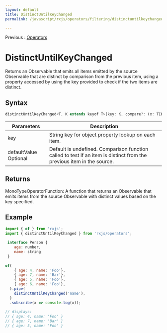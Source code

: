 ```yaml
---
layout: default
title: DistinctUntilKeyChanged
permalink: /javascript/rxjs/operators/filtering/distinctuntilkeychanged/

---
```


Previous : [Operators](../../operators.md)

# DistinctUntilKeyChanged

Returns an Observable that emits all items emitted by the source Observable that are distinct by comparison from the previous item, using a property accessed by using the key provided to check if the two items are distinct.


## Syntax
```javascript
distinctUntilKeyChanged<T, K extends keyof T>(key: K, compare?: (x: T[K], y: T[K]) => boolean): MonoTypeOperatorFunction<T>
```

| Parameters | Description |
| ---------- | ----------- |
| key | String key for object property lookup on each item. |
| defaultValue Optional | Default is undefined. Comparison function called to test if an item is distinct from the previous item in the source. |

## Returns
MonoTypeOperatorFunction<T>: A function that returns an Observable that emits items from the source Observable with distinct values based on the key specified.

## Example
```javascript
import { of } from 'rxjs';
import { distinctUntilKeyChanged } from 'rxjs/operators';
 
 interface Person {
    age: number,
    name: string
 }
 
of(
    { age: 4, name: 'Foo'},
    { age: 7, name: 'Bar'},
    { age: 5, name: 'Foo'},
    { age: 6, name: 'Foo'},
  ).pipe(
    distinctUntilKeyChanged('name'),
  )
  .subscribe(x => console.log(x));
 
// displays:
// { age: 4, name: 'Foo' }
// { age: 7, name: 'Bar' }
// { age: 5, name: 'Foo' }
```